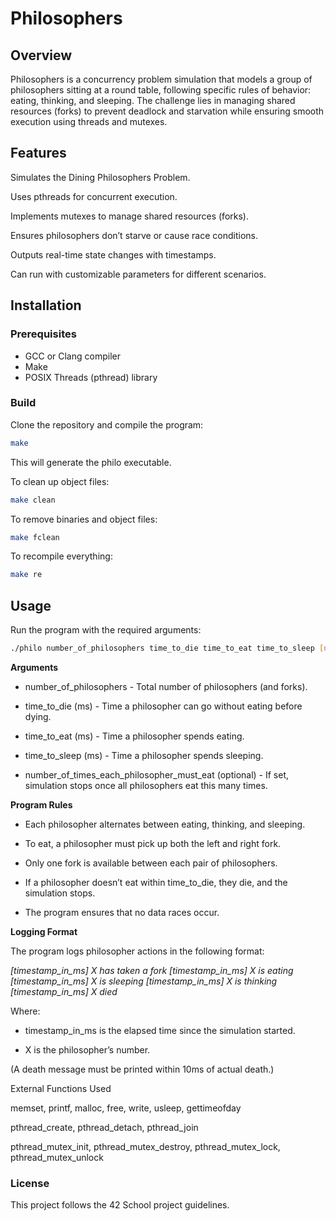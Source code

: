 # Philosophers

## Overview

Philosophers is a concurrency problem simulation that models a group of philosophers sitting at a round table, following specific rules of behavior: eating, thinking, and sleeping. The challenge lies in managing shared resources (forks) to prevent deadlock and starvation while ensuring smooth execution using threads and mutexes.

## Features

Simulates the Dining Philosophers Problem.

Uses pthreads for concurrent execution.

Implements mutexes to manage shared resources (forks).

Ensures philosophers don’t starve or cause race conditions.

Outputs real-time state changes with timestamps.

Can run with customizable parameters for different scenarios.

## Installation

### Prerequisites

- GCC or Clang compiler
- Make
- POSIX Threads (pthread) library

### Build

Clone the repository and compile the program:

``` sh
make
```

This will generate the philo executable.

To clean up object files:

``` sh
make clean
```

To remove binaries and object files:

``` sh
make fclean
```

To recompile everything:

``` sh
make re
```

## Usage

Run the program with the required arguments:

``` sh
./philo number_of_philosophers time_to_die time_to_eat time_to_sleep [number_of_times_each_philosopher_must_eat]
```

**Arguments**

- number_of_philosophers - Total number of philosophers (and forks).

- time_to_die (ms) - Time a philosopher can go without eating before dying.

- time_to_eat (ms) - Time a philosopher spends eating.

- time_to_sleep (ms) - Time a philosopher spends sleeping.

- number_of_times_each_philosopher_must_eat (optional) - If set, simulation stops once all philosophers eat this many times.

**Program Rules**

- Each philosopher alternates between eating, thinking, and sleeping.

- To eat, a philosopher must pick up both the left and right fork.

- Only one fork is available between each pair of philosophers.

- If a philosopher doesn’t eat within time_to_die, they die, and the simulation stops.

- The program ensures that no data races occur.

**Logging Format**

The program logs philosopher actions in the following format:

*[timestamp_in_ms] X has taken a fork*
*[timestamp_in_ms] X is eating*
*[timestamp_in_ms] X is sleeping*
*[timestamp_in_ms] X is thinking*
*[timestamp_in_ms] X died*

Where:

- timestamp_in_ms is the elapsed time since the simulation started.

- X is the philosopher’s number.

(A death message must be printed within 10ms of actual death.)

External Functions Used

memset, printf, malloc, free, write, usleep, gettimeofday

pthread_create, pthread_detach, pthread_join

pthread_mutex_init, pthread_mutex_destroy, pthread_mutex_lock, pthread_mutex_unlock

### License

This project follows the 42 School project guidelines.
